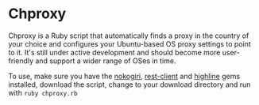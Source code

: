 # Chproxy

Chproxy is a Ruby script that automatically finds a proxy in the country of your choice and configures your Ubuntu-based OS proxy settings to point to it. It's still under active development and should become more user-friendly and support a wider range of OSes in time.

To use, make sure you have the [nokogiri](http://www.nokogiri.org/tutorials/installing_nokogiri.html), [rest-client](https://github.com/rest-client/rest-client) and [highline](https://github.com/JEG2/highline) gems installed, download the script, change to your download directory and run with `ruby chproxy.rb`
